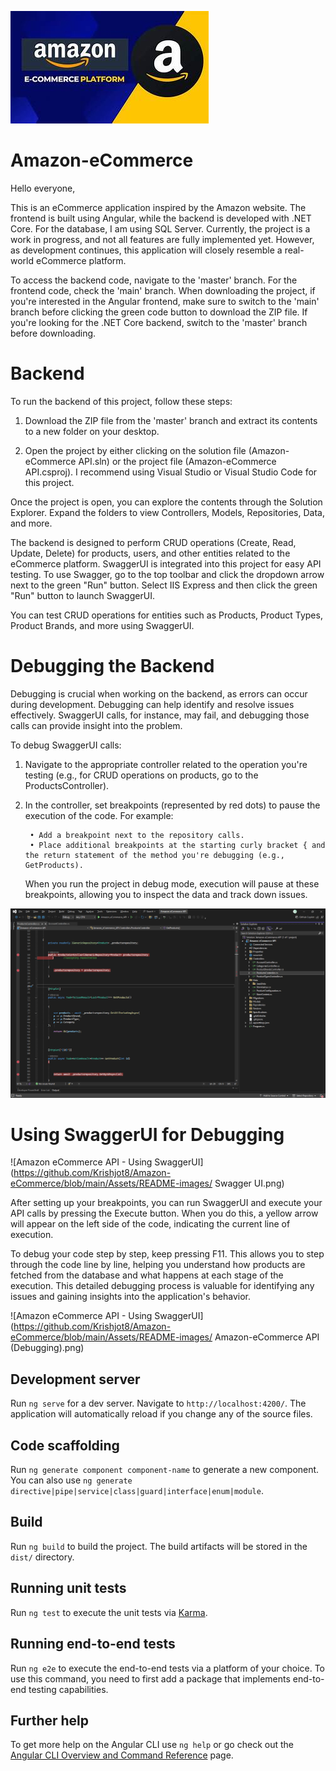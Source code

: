 ![Amazon eCommerce API - Platform](https://github.com/Krishjot8/Amazon-eCommerce/blob/main/Assets/README-images/amazon-platform.png)


# Amazon-eCommerce

Hello everyone,

This is an eCommerce application inspired by the Amazon website. The frontend is built using Angular, while the backend is developed with .NET Core. For the database, I am using SQL Server. Currently, the project is a work in progress, and not all features are fully implemented yet. However, as development continues, this application will closely resemble a real-world eCommerce platform.

To access the backend code, navigate to the 'master' branch. For the frontend code, check the 'main' branch. When downloading the project, if you're interested in the Angular frontend, make sure to switch to the 'main' branch before clicking the green code button to download the ZIP file. If you're looking for the .NET Core backend, switch to the 'master' branch before downloading.




# Backend

To run the backend of this project, follow these steps:

1. Download the ZIP file from the 'master' branch and extract its contents to a new folder on your desktop.
   
2. Open the project by either clicking on the solution file (Amazon-eCommerce API.sln) or the project file (Amazon-eCommerce API.csproj). I recommend using Visual Studio or Visual Studio Code for this project.

Once the project is open, you can explore the contents through the Solution Explorer. Expand the folders to view Controllers, Models, Repositories, Data, and more.

The backend is designed to perform CRUD operations (Create, Read, Update, Delete) for products, users, and other entities related to the eCommerce platform. SwaggerUI is integrated into this project for easy API testing. To use Swagger, go to the top toolbar and click the dropdown arrow next to the green "Run" button. Select IIS Express and then click the green "Run" button to launch SwaggerUI.

You can test CRUD operations for entities such as Products, Product Types, Product Brands, and more using SwaggerUI.

# Debugging the Backend

Debugging is crucial when working on the backend, as errors can occur during development. Debugging can help identify and resolve issues effectively. SwaggerUI calls, for instance, may fail, and debugging those calls can provide insight into the problem.

To debug SwaggerUI calls:

1. Navigate to the appropriate controller related to the operation you're testing (e.g., for CRUD operations on products, go to the ProductsController).
2. In the controller, set breakpoints (represented by red dots) to pause the execution of the code. For example:

   
        • Add a breakpoint next to the repository calls.
        • Place additional breakpoints at the starting curly bracket { and the return statement of the method you're debugging (e.g., GetProducts).

    When you run the project in debug mode, execution will pause at these breakpoints, allowing you to inspect the data and track down issues.

![Amazon eCommerce API - How to Debug](https://github.com/Krishjot8/Amazon-eCommerce/blob/main/Assets/README-images/Amazon-eCommerce%20API%20-%20How%20to%20Debug.png)




# Using SwaggerUI for Debugging

![Amazon eCommerce API - Using SwaggerUI](https://github.com/Krishjot8/Amazon-eCommerce/blob/main/Assets/README-images/
Swagger UI.png)

                    
After setting up your breakpoints, you can run SwaggerUI and execute your API calls by pressing the Execute button. When you do this, a yellow arrow will appear on the left side of the code, indicating the current line of execution.

To debug your code step by step, keep pressing F11. This allows you to step through the code line by line, helping you understand how products are fetched from the database and what happens at each stage of the execution. This detailed debugging process is valuable for identifying any issues and gaining insights into the application's behavior.

![Amazon eCommerce API - Using SwaggerUI](https://github.com/Krishjot8/Amazon-eCommerce/blob/main/Assets/README-images/
Amazon-eCommerce API (Debugging).png)

## Development server

Run `ng serve` for a dev server. Navigate to `http://localhost:4200/`. The application will automatically reload if you change any of the source files.

## Code scaffolding

Run `ng generate component component-name` to generate a new component. You can also use `ng generate directive|pipe|service|class|guard|interface|enum|module`.

## Build

Run `ng build` to build the project. The build artifacts will be stored in the `dist/` directory.

## Running unit tests

Run `ng test` to execute the unit tests via [Karma](https://karma-runner.github.io).

## Running end-to-end tests

Run `ng e2e` to execute the end-to-end tests via a platform of your choice. To use this command, you need to first add a package that implements end-to-end testing capabilities.

## Further help

To get more help on the Angular CLI use `ng help` or go check out the [Angular CLI Overview and Command Reference](https://angular.io/cli) page.
